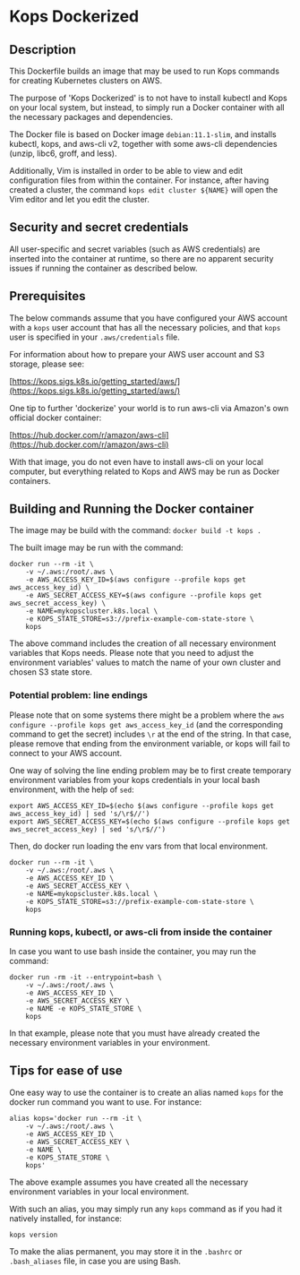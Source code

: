 # Kops Dockerized

## Description

This Dockerfile builds an image that may be used to run Kops commands for creating Kubernetes clusters on AWS.

The purpose of 'Kops Dockerized' is to not have to install kubectl and Kops on your local system, but instead, to simply run a Docker container with all the necessary packages and dependencies.

The Docker file is based on Docker image `debian:11.1-slim`, and installs kubectl, kops, and aws-cli v2, together with some aws-cli dependencies (unzip, libc6, groff, and less).

Additionally, Vim is installed in order to be able to view and edit configuration files from within the container. For instance, after having created a cluster, the command `kops edit cluster ${NAME}` will open the Vim editor and let you edit the cluster.

## Security and secret credentials

All user-specific and secret variables (such as AWS credentials) are inserted into the container at runtime, so there are no apparent security issues if running the container as described below.

## Prerequisites

The below commands assume that you have configured your AWS account with a `kops` user account that has all the necessary policies, and that `kops` user is specified in your `.aws/credentials` file.

For information about how to prepare your AWS user account and S3 storage, please see:

[https://kops.sigs.k8s.io/getting_started/aws/](https://kops.sigs.k8s.io/getting_started/aws/)

One tip to further 'dockerize' your world is to run aws-cli via Amazon's own official docker container:

[https://hub.docker.com/r/amazon/aws-cli](https://hub.docker.com/r/amazon/aws-cli)

With that image, you do not even have to install aws-cli on your local computer, but everything related to Kops and AWS may be run as Docker containers.

## Building and Running the Docker container

The image may be build with the command:
`docker build -t kops .`

The built image may be run with the command:

```
docker run --rm -it \
    -v ~/.aws:/root/.aws \
    -e AWS_ACCESS_KEY_ID=$(aws configure --profile kops get aws_access_key_id) \
    -e AWS_SECRET_ACCESS_KEY=$(aws configure --profile kops get aws_secret_access_key) \
    -e NAME=mykopscluster.k8s.local \
    -e KOPS_STATE_STORE=s3://prefix-example-com-state-store \
    kops
```

The above command includes the creation of all necessary environment variables that Kops needs. Please note that you need to adjust the environment variables' values to match the name of your own cluster and chosen S3 state store.

### Potential problem: line endings

Please note that on some systems there might be a problem where the `aws configure --profile kops get aws_access_key_id` (and the corresponding command to get the secret) includes `\r` at the end of the string. In that case, please remove that ending from the environment variable, or kops will fail to connect to your AWS account.

One way of solving the line ending problem may be to first create temporary environment variables from your kops credentials in your local bash environment, with the help of `sed`:

```
export AWS_ACCESS_KEY_ID=$(echo $(aws configure --profile kops get aws_access_key_id) | sed 's/\r$//')
export AWS_SECRET_ACCESS_KEY=$(echo $(aws configure --profile kops get aws_secret_access_key) | sed 's/\r$//')
```

Then, do docker run loading the env vars from that local environment.

```
docker run --rm -it \
    -v ~/.aws:/root/.aws \
    -e AWS_ACCESS_KEY_ID \
    -e AWS_SECRET_ACCESS_KEY \
    -e NAME=mykopscluster.k8s.local \
    -e KOPS_STATE_STORE=s3://prefix-example-com-state-store \
    kops
```

### Running kops, kubectl, or aws-cli from inside the container

In case you want to use bash inside the container, you may run the command:

```
docker run -rm -it --entrypoint=bash \
    -v ~/.aws:/root/.aws \
    -e AWS_ACCESS_KEY_ID \
    -e AWS_SECRET_ACCESS_KEY \
    -e NAME -e KOPS_STATE_STORE \
    kops
```

In that example, please note that you must have already created the necessary environment variables in your environment.

## Tips for ease of use

One easy way to use the container is to create an alias named `kops` for the docker run command you want to use. For instance:

```
alias kops='docker run --rm -it \
    -v ~/.aws:/root/.aws \
    -e AWS_ACCESS_KEY_ID \
    -e AWS_SECRET_ACCESS_KEY \
    -e NAME \
    -e KOPS_STATE_STORE \
    kops'
```

The above example assumes you have created all the necessary environment variables in your local environment.

With such an alias, you may simply run any `kops` command as if you had it natively installed, for instance:

```
kops version
```

To make the alias permanent, you may store it in the `.bashrc` or `.bash_aliases` file, in case you are using Bash.
